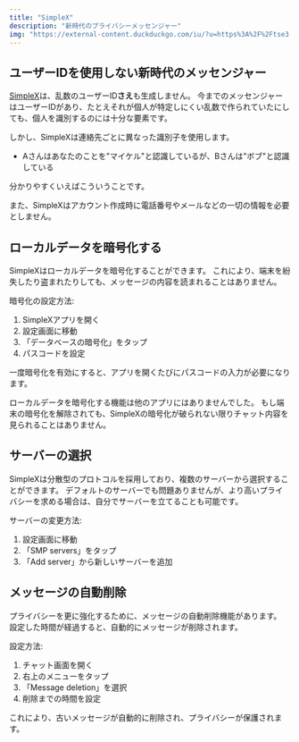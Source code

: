 ```yaml
---
title: "SimpleX"
description: "新時代のプライバシーメッセンジャー"
img: "https://external-content.duckduckgo.com/iu/?u=https%3A%2F%2Ftse3.mm.bing.net%2Fth%2Fid%2FOIP.4_4j2iihVsjRtS64T-7-TwHaFB%3Fpid%3DApi&f=1&ipt=f0d98467b8610824b9b15403777a26899a5a6306bd2bd36514ec879b8714e63c&ipo=images"
---
```


## ユーザーIDを使用しない新時代のメッセンジャー

[SimpleX](https://simplex.chat)は、乱数のユーザーID**さえ**も生成しません。
今までのメッセンジャーはユーザーIDがあり、たとえそれが個人が特定しにくい乱数で作られていたにしても、個人を識別するのには十分な要素です。

しかし、SimpleXは連絡先ごとに異なった識別子を使用します。

- Aさんはあなたのことを"マイケル"と認識しているが、Bさんは"ボブ"と認識している

分かりやすくいえばこういうことです。

また、SimpleXはアカウント作成時に電話番号やメールなどの一切の情報を必要としません。

## ローカルデータを暗号化する

SimpleXはローカルデータを暗号化することができます。
これにより、端末を紛失したり盗まれたりしても、メッセージの内容を読まれることはありません。

暗号化の設定方法:

1. SimpleXアプリを開く
2. 設定画面に移動
3. 「データベースの暗号化」をタップ
4. パスコードを設定

一度暗号化を有効にすると、アプリを開くたびにパスコードの入力が必要になります。

ローカルデータを暗号化する機能は他のアプリにはありませんでした。
もし端末の暗号化を解除されても、SimpleXの暗号化が破られない限りチャット内容を見られることはありません。

## サーバーの選択

SimpleXは分散型のプロトコルを採用しており、複数のサーバーから選択することができます。
デフォルトのサーバーでも問題ありませんが、より高いプライバシーを求める場合は、自分でサーバーを立てることも可能です。

サーバーの変更方法:

1. 設定画面に移動
2. 「SMP servers」をタップ
3. 「Add server」から新しいサーバーを追加

## メッセージの自動削除

プライバシーを更に強化するために、メッセージの自動削除機能があります。
設定した時間が経過すると、自動的にメッセージが削除されます。

設定方法:

1. チャット画面を開く
2. 右上のメニューをタップ
3. 「Message deletion」を選択
4. 削除までの時間を設定

これにより、古いメッセージが自動的に削除され、プライバシーが保護されます。

